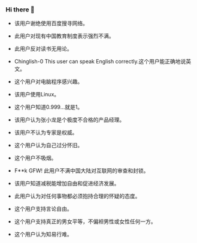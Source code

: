 ### Hi there 👋

- 该用户谢绝使用百度搜寻网络。
- 此用户对现有中国教育制度表示强烈不满。
- 此用户反对读书无用论。
- Chinglish-0	This user can speak English correctly.这个用户能正确地说英文。

- 这个用户对电脑程序感兴趣。
- 该用户使用Linux。
- 这个用户知道0.999…就是1。
- 该用户认为张小龙是个极度不合格的产品经理。
- 该用户不认为专家是权威。

- 这个用户认为自己过分怀旧。
- 这个用户不吸烟。
- F**k GFW!	此用户不满中国大陆对互联网的审查和封锁。
- 该用户知道减税能增加自由和促进经济发展。
- 此用户认为对任何事物都必须抱持合理的怀疑的态度。
- 这个用户支持言论自由。
- 这个用户支持真正的男女平等，不偏袒男性或女性任何一方。
- 这个用户认为知易行难。
